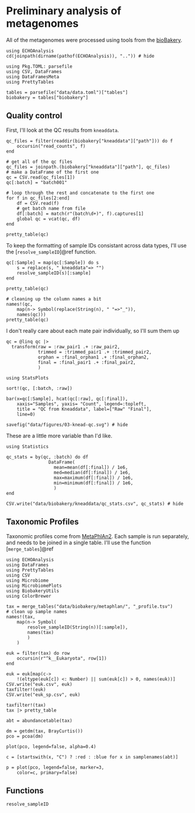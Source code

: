 # Preliminary analysis of metagenomes

All of the metagenomes were processed
using tools from the [bioBakery](https://bitbucket.org/biobakery/biobakery/wiki/Home).

```@example 1
using ECHOAnalysis
cd(joinpath(dirname(pathof(ECHOAnalysis)), "..")) # hide
```

```@example 1
using Pkg.TOML: parsefile
using CSV, DataFrames
using DataFramesMeta
using PrettyTables

tables = parsefile("data/data.toml")["tables"]
biobakery = tables["biobakery"]
```

## Quality control

First, I'll look at the QC results from `kneaddata`.

```@example 1
qc_files = filter(readdir(biobakery["kneaddata"]["path"])) do f
    occursin("read_counts", f)
end

# get all of the qc files
qc_files = joinpath.(biobakery["kneaddata"]["path"], qc_files)
# make a DataFrame of the first one
qc = CSV.read(qc_files[1])
qc[:batch] = "batch001"

# loop through the rest and concatenate to the first one
for f in qc_files[2:end]
    df = CSV.read(f)
    # get batch name from file
    df[:batch] = match(r"(batch\d+)", f).captures[1]
    global qc = vcat(qc, df)
end

pretty_table(qc)
```

To keep the formatting of sample IDs consistant across data types,
I'll use the [`resolve_sampleID`]@ref function.


```@example 1
qc[:Sample] = map(qc[:Sample]) do s
    s = replace(s, "_kneaddata"=> "")
    resolve_sampleID(s)[:sample]
end

pretty_table(qc)
```

```@example 1
# cleaning up the column names a bit
names!(qc,
    map(n-> Symbol(replace(String(n), " "=>"_")),
    names(qc)))
pretty_table(qc)
```

I don't really care about each mate pair individually,
so I'll sum them up

```@example 1
qc = @linq qc |>
  transform(raw = :raw_pair1 .+ :raw_pair2,
            trimmed = :trimmed_pair1 .+ :trimmed_pair2,
            orphan = :final_orphan1 .+ :final_orphan2,
            final = :final_pair1 .+ :final_pair2,
            )

```

```@example 1
using StatsPlots

sort!(qc, [:batch, :raw])

bar(x=qc[:Sample], hcat(qc[:raw], qc[:final]),
    xaxis="Samples", yaxis= "Count", legend=:topleft,
    title = "QC from Kneaddata", label=["Raw" "Final"],
    line=0)

savefig("data/figures/03-knead-qc.svg") # hide
```

These are a little more variable than I'd like.

```@example 1
using Statistics

qc_stats = by(qc, :batch) do df
                DataFrame(
                  mean=mean(df[:final]) / 1e6,
                  med=median(df[:final]) / 1e6,
                  max=maximum(df[:final]) / 1e6,
                  min=minimum(df[:final]) / 1e6,
                  )
end
```
```@example 1
CSV.write("data/biobakery/kneaddata/qc_stats.csv", qc_stats) # hide
```


## Taxonomic Profiles

Taxonomic profiles come from [MetaPhlAn2](https://bitbucket.org/biobakery/metaphlan2/src).
Each sample is run separately, and needs to be joined in a single table.
I'll use the function [`merge_tables`]@ref

```@example 2
using ECHOAnalysis
using DataFrames
using PrettyTables
using CSV
using Microbiome
using MicrobiomePlots
using BiobakeryUtils
using ColorBrewer

tax = merge_tables("data/biobakery/metaphlan/", "_profile.tsv")
# clean up sample names
names!(tax,
    map(n-> Symbol(
        resolve_sampleID(String(n))[:sample]),
        names(tax)
        )
    )

euk = filter(tax) do row
    occursin(r"^k__Eukaryota", row[1])
end
```

```@example 2
euk = euk[map(c->
    !(eltype(euk[c]) <: Number) || sum(euk[c]) > 0, names(euk))]
CSV.write("euk.csv", euk)
taxfilter!(euk)
CSV.write("euk_sp.csv", euk)

```

```@example 2
taxfilter!(tax)
tax |> pretty_table

abt = abundancetable(tax)

dm = getdm(tax, BrayCurtis())
pco = pcoa(dm)

plot(pco, legend=false, alpha=0.4)
```

```@example 2
c = [startswith(x, "C") ? :red : :blue for x in samplenames(abt)]

p = plot(pco, legend=false, marker=3,
    color=c, primary=false)
```


## Functions

```@docs
resolve_sampleID
```
